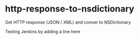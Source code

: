 http-response-to-nsdictionary
=============================

Get HTTP response (JSON / XML) and conver to NSDictionary 

Testing Jenkins by adding a line here
